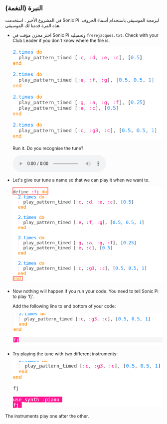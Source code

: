 ## النبرة (النغمة)

في المشروع الأخير ، استخدمت Sonic Pi لبرمجة الموسيقى باستخدام أسماء الحروف. هذه المرة قدمنا لك الموسيقى.

+ اختر مخزن مؤقت في Sonic Pi وتحميليه `frerejacques.txt`. Check with your Club Leader if you don't know where the file is.
    
    ![screenshot](images/round-starter.png)
    
    Run it. Do you recognise the tune?
    
    <div id="audio-preview" class="pdf-hidden">
      <audio controls preload> <source src="resources/frerejacques1.mp3" type="audio/mpeg"> Your browser does not support the <code>audio</code> element. </audio>
    </div>
+ Let's give our tune a name so that we can play it when we want to.
    
    ![screenshot](images/round-define.png)

+ Now nothing will happen if you run your code. You need to tell Sonic Pi to play 'fj'.
    
    Add the following line to end bottom of your code:
    
    ![screenshot](images/round-part1.png)

+ Try playing the tune with two different instruments:
    
    ![screenshot](images/round-part2.png)

The instruments play one after the other.